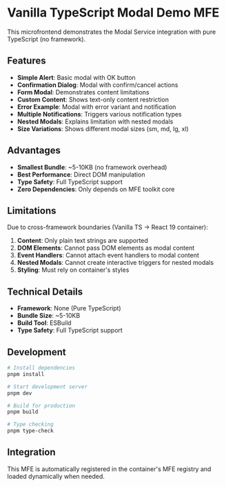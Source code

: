 # Vanilla TypeScript Modal Demo MFE

This microfrontend demonstrates the Modal Service integration with pure TypeScript (no framework).

## Features

- **Simple Alert**: Basic modal with OK button
- **Confirmation Dialog**: Modal with confirm/cancel actions
- **Form Modal**: Demonstrates content limitations
- **Custom Content**: Shows text-only content restriction
- **Error Example**: Modal with error variant and notification
- **Multiple Notifications**: Triggers various notification types
- **Nested Modals**: Explains limitation with nested modals
- **Size Variations**: Shows different modal sizes (sm, md, lg, xl)

## Advantages

- **Smallest Bundle**: ~5-10KB (no framework overhead)
- **Best Performance**: Direct DOM manipulation
- **Type Safety**: Full TypeScript support
- **Zero Dependencies**: Only depends on MFE toolkit core

## Limitations

Due to cross-framework boundaries (Vanilla TS → React 19 container):

1. **Content**: Only plain text strings are supported
2. **DOM Elements**: Cannot pass DOM elements as modal content
3. **Event Handlers**: Cannot attach event handlers to modal content
4. **Nested Modals**: Cannot create interactive triggers for nested modals
5. **Styling**: Must rely on container's styles

## Technical Details

- **Framework**: None (Pure TypeScript)
- **Bundle Size**: ~5-10KB
- **Build Tool**: ESBuild
- **Type Safety**: Full TypeScript support

## Development

```bash
# Install dependencies
pnpm install

# Start development server
pnpm dev

# Build for production
pnpm build

# Type checking
pnpm type-check
```

## Integration

This MFE is automatically registered in the container's MFE registry and loaded dynamically when needed.